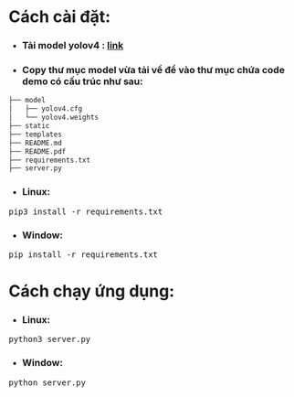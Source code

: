 # Cách cài đặt:
* ### Tải model yolov4 : [link](https://drive.google.com/drive/folders/1sJYP4Y0kVbMeCnVLhfRxDV6ooQc3zeCM?usp=sharing)
* ### Copy thư mục model vừa tải về  để vào thư mục chứa code demo có cấu trúc như sau:
```bash
├── model
│   ├── yolov4.cfg
│   └── yolov4.weights
├── static
├── templates
├── README.md
├── README.pdf
├── requirements.txt
├── server.py
```
* ### Linux:
<pre>pip3 install -r requirements.txt</pre>

* ### Window:
<pre>pip install -r requirements.txt</pre>

# Cách chạy ứng dụng:

* ### Linux:
<pre>python3 server.py</pre>
* ### Window:
<pre>python server.py</pre>
